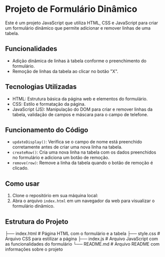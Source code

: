 # Projeto de Formulário Dinâmico

Este é um projeto JavaScript que utiliza HTML, CSS e JavaScript para criar um formulário dinâmico que permite adicionar e remover linhas de uma tabela.

## Funcionalidades

- Adição dinâmica de linhas à tabela conforme o preenchimento do formulário.
- Remoção de linhas da tabela ao clicar no botão "X".

## Tecnologias Utilizadas

- HTML: Estrutura básica da página web e elementos do formulário.
- CSS: Estilo e formatação da página.
- JavaScript (JS): Manipulação do DOM para criar e remover linhas da tabela, validação de campos e máscara para o campo de telefone.

## Funcionamento do Código

- `updateDisplay()`: Verifica se o campo de nome está preenchido corretamente antes de criar uma nova linha na tabela.
- `createRow()`: Cria uma nova linha na tabela com os dados preenchidos no formulário e adiciona um botão de remoção.
- `remove(row)`: Remove a linha da tabela quando o botão de remoção é clicado.

## Como usar

1. Clone o repositório em sua máquina local:
2. Abra o arquivo `index.html` em um navegador da web para visualizar o formulário dinâmico.

## Estrutura do Projeto
├── index.html # Página HTML com o formulário e a tabela
├── style.css # Arquivo CSS para estilizar a página
├── index.js # Arquivo JavaScript com as funcionalidades do formulário
└── README.md # Arquivo README com informações sobre o projeto
